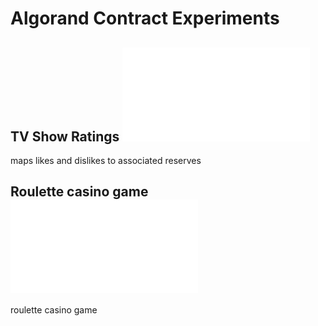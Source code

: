 # Algorand Contract Experiments

## TV Show Ratings ![contract](show_ratings.py) 
maps likes and dislikes to associated reserves

## Roulette casino game ![contract](roulette.py) 
roulette casino game



